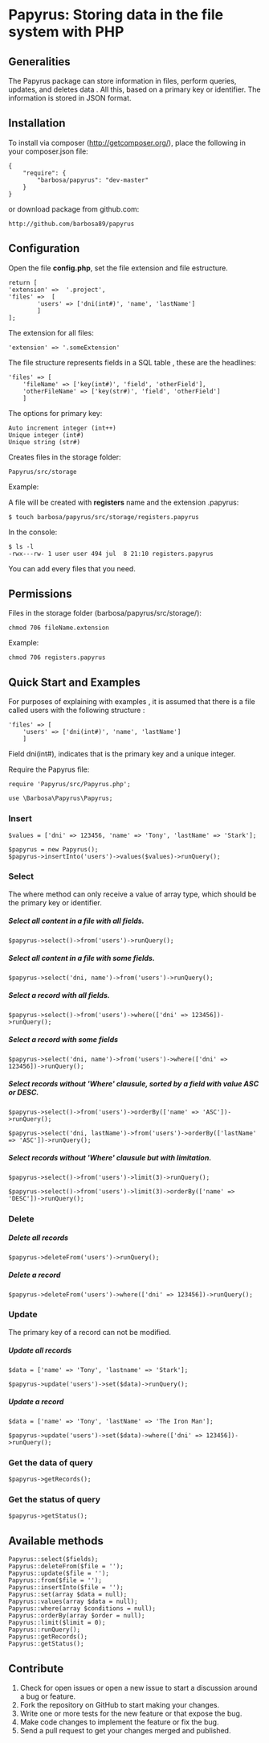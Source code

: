 # Papyrus: Storing data in the file system with PHP

## Generalities


The Papyrus package can store information in files, perform queries, updates, and deletes data . All this, based on a primary key or identifier. The information is stored in JSON format.

## Installation

To install via composer (http://getcomposer.org/), place the following in your composer.json file:

    {
        "require": {
            "barbosa/papyrus": "dev-master"
        }
    }

or download package from github.com:

    http://github.com/barbosa89/papyrus

## Configuration

Open the file **config.php**, set the file extension and file estructure. 

	return [
	'extension'	=>	'.project',
	'files' =>	[
			'users' => ['dni(int#)', 'name', 'lastName']
			]
	];

The extension for all files:

    'extension' => '.someExtension'


The file structure represents fields in a SQL table , these are the headlines:

    'files' => [
		'fileName' => ['key(int#)', 'field', 'otherField'],
        'otherFileName' => ['key(str#)', 'field', 'otherField']
		]

The options for primary key:

	Auto increment integer (int++)
	Unique integer (int#)
	Unique string (str#)

Creates files in the storage folder:
   
    Papyrus/src/storage 

Example:

A file will be created with **registers** name and the extension .papyrus:

    $ touch barbosa/papyrus/src/storage/registers.papyrus

In the console:

	$ ls -l
    -rwx---rw- 1 user user 494 jul  8 21:10 registers.papyrus

You can add every files that you need.

## Permissions

Files in the storage folder (barbosa/papyrus/src/storage/): 

    chmod 706 fileName.extension

Example:
    
    chmod 706 registers.papyrus

## Quick Start and Examples

For purposes of explaining with examples , it is assumed that there is a file called users with the following structure :

    'files' => [
		'users' => ['dni(int#)', 'name', 'lastName']
		]

Field dni(int#), indicates that is the primary key and a unique integer.

Require the Papyrus file:

    require 'Papyrus/src/Papyrus.php';

    use \Barbosa\Papyrus\Papyrus;

### Insert


    $values = ['dni' => 123456, 'name' => 'Tony', 'lastName' => 'Stark'];

    $papyrus = new Papyrus();
    $papyrus->insertInto('users')->values($values)->runQuery();


### Select

The where method can only receive a value of array type, which should be the primary key or identifier.

##### Select all content in a file with all fields.


    $papyrus->select()->from('users')->runQuery();


##### Select all content in a file with some fields.


    $papyrus->select('dni, name')->from('users')->runQuery();


##### Select a record with all fields.


    $papyrus->select()->from('users')->where(['dni' => 123456])->runQuery();


##### Select a record with some fields 


    $papyrus->select('dni, name')->from('users')->where(['dni' => 123456])->runQuery();

 
##### Select records without 'Where' clausule, sorted by a field with value ASC or DESC.


    $papyrus->select()->from('users')->orderBy(['name' => 'ASC'])->runQuery();

    $papyrus->select('dni, lastName')->from('users')->orderBy(['lastName' => 'ASC'])->runQuery();


##### Select records without 'Where' clausule but with limitation.


    $papyrus->select()->from('users')->limit(3)->runQuery();

    $papyrus->select()->from('users')->limit(3)->orderBy(['name' => 'DESC'])->runQuery();


### Delete

##### Delete all records 


    $papyrus->deleteFrom('users')->runQuery();


##### Delete a record


    $papyrus->deleteFrom('users')->where(['dni' => 123456])->runQuery();


### Update

The primary key of a record can not be modified.

##### Update all records


    $data = ['name' => 'Tony', 'lastname' => 'Stark'];

    $papyrus->update('users')->set($data)->runQuery();


##### Update a record


    $data = ['name' => 'Tony', 'lastName' => 'The Iron Man'];

    $papyrus->update('users')->set($data)->where(['dni' => 123456])->runQuery();

### Get the data of query


    $papyrus->getRecords();


### Get the status of query


    $papyrus->getStatus();


## Available methods


    Papyrus::select($fields);
    Papyrus::deleteFrom($file = '');
    Papyrus::update($file = '');            
    Papyrus::from($file = '');
    Papyrus::insertInto($file = '');
    Papyrus::set(array $data = null);
    Papyrus::values(array $data = null);
    Papyrus::where(array $conditions = null);
    Papyrus::orderBy(array $order = null);
    Papyrus::limit($limit = 0);
    Papyrus::runQuery();
    Papyrus::getRecords();
    Papyrus::getStatus();


## Contribute
1. Check for open issues or open a new issue to start a discussion around a bug or feature.
2. Fork the repository on GitHub to start making your changes.
3. Write one or more tests for the new feature or that expose the bug.
4. Make code changes to implement the feature or fix the bug.
5. Send a pull request to get your changes merged and published.